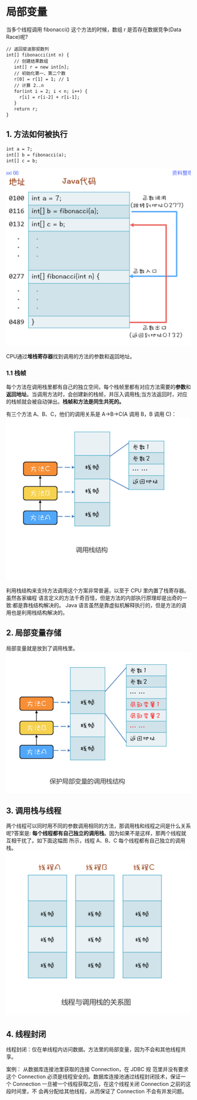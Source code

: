 # 局部变量

当多个线程调用 fibonacci() 这个方法的时候，数组 r 是否存在数据竞争(Data Race)呢?
```
// 返回斐波那契数列
int[] fibonacci(int n) {
   // 创建结果数组
   int[] r = new int[n];
   // 初始化第一、第二个数
   r[0] = r[1] = 1; // 1
   // 计算 2..n
   for(int i = 2; i < n; i++) {
     r[i] = r[i-2] + r[i-1];
   }
   return r;
}
```

## 1. 方法如何被执行

```
int a = 7;
int[] b = fibonacci(a);
int[] c = b;
```

![](assets/markdown-img-paste-20190417211111670.png)

CPU通过**堆栈寄存器**找到调用的方法的参数和返回地址。

### 1.1 栈帧
每个方法在调用栈里都有自己的独立空间，每个栈帧里都有对应方法需要的**参数**和**返回地址**。当调用方法时，会创建新的栈帧，并压入调用栈;当方法返回时，对应的栈帧就会被自动弹出。**栈帧和方法是同生共死的。**

有三个方法 A、B、C，他们的调用关系是 A->B->C(A 调用 B，B 调用 C)：
![](assets/markdown-img-paste-20190417211701560.png)

 利用栈结构来支持方法调用这个方案非常普遍，以至于 CPU 里内置了栈寄存器。虽然各家编程 语言定义的方法千奇百怪，但是方法的内部执行原理却是出奇的一致:都是靠栈结构解决的。 Java 语言虽然是靠虚拟机解释执行的，但是方法的调用也是利用栈结构解决的。

## 2. 局部变量存储
局部变量就是放到了调用栈里。
![](assets/markdown-img-paste-20190417212924687.png)

## 3. 调用栈与线程
两个线程可以同时用不同的参数调用相同的方法，那调用栈和线程之间是什么关系呢?答案是: **每个线程都有自己独立的调用栈**。因为如果不是这样，那两个线程就互相干扰了。如下面这幅图 所示，线程 A、B、C 每个线程都有自己独立的调用栈。
![](assets/markdown-img-paste-20190417214049577.png)

## 4. 线程封闭
线程封闭：仅在单线程内访问数据。方法里的局部变量，因为不会和其他线程共享。

案例：
从数据库连接池里获取的连接 Connection，在 JDBC 规 范里并没有要求这个 Connection 必须是线程安全的。数据库连接池通过线程封闭技术，保证一 个 Connection 一旦被一个线程获取之后，在这个线程关闭 Connection 之前的这段时间里，不 会再分配给其他线程，从而保证了 Connection 不会有并发问题。
